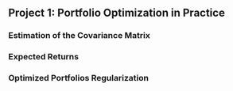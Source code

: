 ## Project 1: Portfolio Optimization in Practice

### Estimation of the Covariance Matrix

### Expected Returns

### Optimized Portfolios Regularization